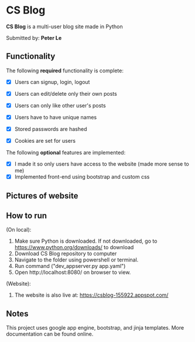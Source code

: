 # CS Blog

**CS Blog** is a multi-user blog site made in Python

Submitted by: **Peter Le**

## Functionality

The following **required** functionality is complete:
* [x] Users can signup, login, logout
* [x] Users can edit/delete only their own posts
* [x] Users can only like other user's posts
* [x] Users have to have unique names
* [x] Stored passwords are hashed
* [x] Cookies are set for users


The following **optional** features are implemented:
* [x] I made it so only users have access to the website (made more sense to me)
* [x] Implemented front-end using bootstrap and custom css

## Pictures of website



## How to run 
(On local):
1. Make sure Python is downloaded. If not downloaded, go to https://www.python.org/downloads/ to download
2. Download CS Blog repository to computer 
3. Navigate to the folder using powershell or terminal.
4. Run command ("dev_appserver.py app.yaml")
5. Open http://localhost:8080/ on browser to view.

(Website):
1. The website is also live at: https://csblog-155922.appspot.com/

## Notes

This project uses google app engine, bootstrap, and jinja templates. More documentation can be found online. 
